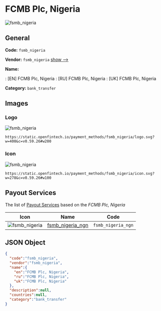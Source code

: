 
# FCMB Plc, Nigeria 
![fsmb_nigeria](https://static.openfintech.io/payment_methods/fsmb_nigeria/logo.svg?w=400&c=v0.59.26#w200)  

## General 
**Code:** `fsmb_nigeria` 
 
**Vendor:** `fsmb_nigeria` [show -->](/vendors/fsmb_nigeria/) 
 
**Name:** 
 
:	[EN] FCMB Plc, Nigeria 
:	[RU] FCMB Plc, Nigeria 
:	[UK] FCMB Plc, Nigeria 
 
**Category:** `bank_transfer` 
 

## Images 

### Logo 
![fsmb_nigeria](https://static.openfintech.io/payment_methods/fsmb_nigeria/logo.svg?w=400&c=v0.59.26#w200)  

```
https://static.openfintech.io/payment_methods/fsmb_nigeria/logo.svg?w=400&c=v0.59.26#w200
```  

### Icon 
![fsmb_nigeria](https://static.openfintech.io/payment_methods/fsmb_nigeria/icon.svg?w=278&c=v0.59.26#w100)  

```
https://static.openfintech.io/payment_methods/fsmb_nigeria/icon.svg?w=278&c=v0.59.26#w100
```  

## Payout Services 
 
The list of [Payout Services](/payout-services/) based on the _FCMB Plc, Nigeria_ 

|Icon|Name|Code| 
|:---:|:---:|:---:| 
|![fsmb_nigeria](https://static.openfintech.io/payout_methods/fsmb_nigeria/icon.svg?w=278&c=v0.59.26#w40) |[fsmb_nigeria_ngn](/payout-services/fsmb_nigeria_ngn/)|`fsmb_nigeria_ngn`| 
 

## JSON Object 

```json
{
  "code":"fsmb_nigeria",
  "vendor":"fsmb_nigeria",
  "name":{
    "en":"FCMB Plc, Nigeria",
    "ru":"FCMB Plc, Nigeria",
    "uk":"FCMB Plc, Nigeria"
  },
  "description":null,
  "countries":null,
  "category":"bank_transfer"
}
```  
